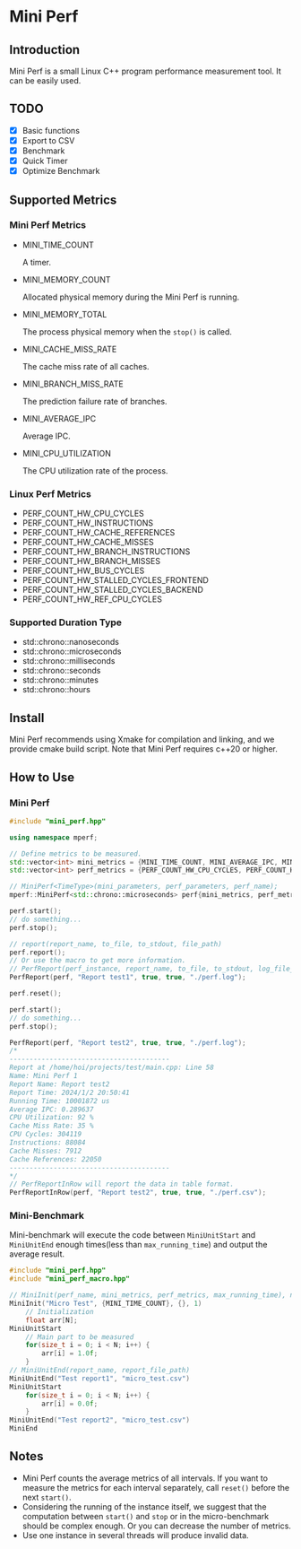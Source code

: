 # Mini Perf

## Introduction

Mini Perf is a small Linux C++ program performance measurement tool. It can be easily used. 

## TODO

- [x] Basic functions
- [x] Export to CSV
- [x] Benchmark
- [x] Quick Timer
- [x] Optimize Benchmark

## Supported Metrics

### Mini Perf Metrics

* MINI_TIME_COUNT

  A timer.

* MINI_MEMORY_COUNT

  Allocated physical memory during the Mini Perf is running.

* MINI_MEMORY_TOTAL

  The process physical memory when the `stop()` is called.

* MINI_CACHE_MISS_RATE

  The cache miss rate of all caches.

* MINI_BRANCH_MISS_RATE

  The prediction failure rate of branches.

* MINI_AVERAGE_IPC

  Average IPC.

* MINI_CPU_UTILIZATION

  The CPU utilization rate of the process. 

### Linux Perf Metrics

* PERF_COUNT_HW_CPU_CYCLES
* PERF_COUNT_HW_INSTRUCTIONS 
* PERF_COUNT_HW_CACHE_REFERENCES
* PERF_COUNT_HW_CACHE_MISSES
* PERF_COUNT_HW_BRANCH_INSTRUCTIONS
* PERF_COUNT_HW_BRANCH_MISSES 
* PERF_COUNT_HW_BUS_CYCLES
* PERF_COUNT_HW_STALLED_CYCLES_FRONTEND
* PERF_COUNT_HW_STALLED_CYCLES_BACKEND
* PERF_COUNT_HW_REF_CPU_CYCLES 

### Supported Duration Type

* std::chrono::nanoseconds
* std::chrono::microseconds
* std::chrono::milliseconds
* std::chrono::seconds
* std::chrono::minutes
* std::chrono::hours

## Install

Mini Perf recommends using Xmake for compilation and linking, and we provide cmake build script. Note that Mini Perf requires c++20 or higher. 

## How to Use

### Mini Perf

```cpp
#include "mini_perf.hpp"

using namespace mperf;

// Define metrics to be measured.
std::vector<int> mini_metrics = {MINI_TIME_COUNT, MINI_AVERAGE_IPC, MINI_CPU_UTILIZATION , MINI_CACHE_MISS_RATE};
std::vector<int> perf_metrics = {PERF_COUNT_HW_CPU_CYCLES, PERF_COUNT_HW_INSTRUCTIONS, PERF_COUNT_HW_CACHE_MISSES, PERF_COUNT_HW_CACHE_REFERENCES};

// MiniPerf<TimeType>(mini_parameters, perf_parameters, perf_name);
mperf::MiniPerf<std::chrono::microseconds> perf{mini_metrics, perf_metrics, "Mini Perf 1"};

perf.start();
// do something...
perf.stop();

// report(report_name, to_file, to_stdout, file_path)
perf.report();
// Or use the macro to get more information.
// PerfReport(perf_instance, report_name, to_file, to_stdout, log_file_path)
PerfReport(perf, "Report test1", true, true, "./perf.log");

perf.reset();

perf.start();
// do something...
perf.stop();

PerfReport(perf, "Report test2", true, true, "./perf.log");
/*
----------------------------------------
Report at /home/hoi/projects/test/main.cpp: Line 58
Name: Mini Perf 1
Report Name: Report test2
Report Time: 2024/1/2 20:50:41
Running Time: 10001872 us
Average IPC: 0.289637
CPU Utilization: 92 %
Cache Miss Rate: 35 %
CPU Cycles: 304119
Instructions: 88084
Cache Misses: 7912
Cache References: 22050
----------------------------------------
*/
// PerfReportInRow will report the data in table format.
PerfReportInRow(perf, "Report test2", true, true, "./perf.csv");
```

### Mini-Benchmark

Mini-benchmark will execute the code between `MiniUnitStart` and `MiniUnitEnd` enough times(less than `max_running_time`) and output the average result.

```cpp
#include "mini_perf.hpp"
#include "mini_perf_macro.hpp"

// MiniInit(perf_name, mini_metrics, perf_metrics, max_running_time), note that the unit of the 'max_running_time' is second.
MiniInit("Micro Test", {MINI_TIME_COUNT}, {}, 1)
    // Initialization
    float arr[N];
MiniUnitStart
    // Main part to be measured 
    for(size_t i = 0; i < N; i++) {
        arr[i] = 1.0f;
    }
// MiniUnitEnd(report_name, report_file_path)
MiniUnitEnd("Test report1", "micro_test.csv")
MiniUnitStart
    for(size_t i = 0; i < N; i++) {
        arr[i] = 0.0f;
    }
MiniUnitEnd("Test report2", "micro_test.csv")
MiniEnd
```

## Notes

* Mini Perf counts the average metrics of all intervals. If you want to measure the metrics for each interval separately, call `reset()` before the next `start()`.
* Considering the running of the instance itself, we suggest that the computation between `start()` and `stop` or in the micro-benchmark should be complex enough. Or you can decrease the number of metrics.
* Use one instance in several threads will produce invalid data.
